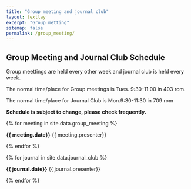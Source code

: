 ```yaml
---
title: "Group meeting and journal club"
layout: textlay
excerpt: "Group metting"
sitemap: false
permalink: /group_meeting/
---
```


## Group Meeting and Journal Club Schedule

Group meettings are held every other week and journal club is held every week.

The normal time/place for Group meetings is Tues. 9:30-11:00 in 403 rom.

The normal time/place for Journal Club is Mon.9:30-11:30 in 709 rom

<b>Schedule is subject to change, please check frequently. </b>

{% for meeting in site.data.group_meeting %}

<b>{{ meeting.date}}</b>  {{ meeting.presenter}}
<br /> 

{% endfor %}


{% for journal in site.data.journal_club %}

<b>{{ journal.date}}</b>  {{ journal.presenter}}
<br /> 

{% endfor %}
